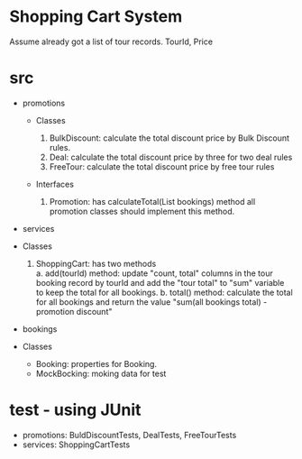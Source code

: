 # Shopping Cart System
Assume already got a list of tour records. TourId, Price 

# src
- promotions
  - Classes
    1. BulkDiscount: calculate the total discount price by Bulk Discount rules.
    2. Deal: calculate the total discount price by three for two deal rules
    3. FreeTour: calculate the total discount price by free tour rules
  
  - Interfaces
    1. Promotion: has calculateTotal(List bookings) method all promotion classes should implement this method.
      
 - services
  - Classes
    1. ShoppingCart: has two methods      
      a. add(tourId) method: update "count, total" columns in the tour booking record by tourId and add the "tour total" to "sum" variable to keep the total for all bookings.
      b. total() method: calculate the total for all bookings and return the value "sum(all bookings total) - promotion discount"

 - bookings
  - Classes
    - Booking: properties for Booking.
    - MockBocking: moking data for test

 # test - using JUnit
- promotions: BuldDiscountTests, DealTests, FreeTourTests
- services: ShoppingCartTests
